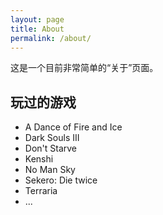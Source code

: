 ```yaml
---
layout: page
title: About
permalink: /about/
---
```


这是一个目前非常简单的“关于”页面。

## 玩过的游戏

* A Dance of Fire and Ice
* Dark Souls III
* Don't Starve
* Kenshi
* No Man Sky
* Sekero: Die twice
* Terraria
* ...
